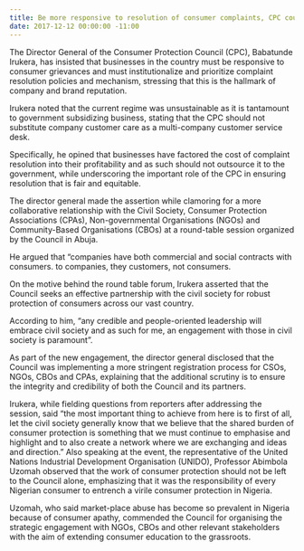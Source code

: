 ```yaml
---
title: Be more responsive to resolution of consumer complaints, CPC counsels businesses
date: 2017-12-12 00:00:00 -11:00
---
```


The Director General of the Consumer Protection Council (CPC), Babatunde Irukera, has insisted that businesses in the country must be responsive to consumer grievances and must institutionalize and prioritize complaint resolution policies and mechanism, stressing that this is the hallmark of company and brand reputation.

Irukera noted that the current regime was unsustainable as it is tantamount to government subsidizing business, stating that the CPC should not substitute company customer care as a multi-company customer service desk.

Specifically, he opined that businesses have factored the cost of complaint resolution into their profitability and as such should not outsource it to the government, while underscoring the important role of the CPC in ensuring resolution that is fair and equitable.

The director general made the assertion while clamoring for a more collaborative relationship with the Civil Society, Consumer Protection Associations (CPAs), Non-governmental Organisations (NGOs) and Community-Based Organisations (CBOs) at a round-table session organized by the Council in Abuja.

He argued that “companies have both commercial and social contracts with consumers. to companies, they customers, not consumers.

On the motive behind the round table forum, Irukera asserted that the Council seeks an effective partnership with the civil society for robust protection of consumers across our vast country.

According to him, “any credible and people-oriented leadership will embrace civil society and as such for me, an engagement with those in civil society is paramount”.

As part of the new engagement, the director general disclosed that the Council was implementing a more stringent registration process for CSOs, NGOs, CBOs and CPAs, explaining that the additional scrutiny is to ensure the integrity and credibility of both the Council and its partners.

Irukera, while fielding questions from reporters after addressing the session, said “the most important thing to achieve from here is to first of all, let the civil society generally know that we believe that the shared burden of consumer protection is something that we must continue to emphasise and highlight and to also create a network where we are exchanging and ideas and direction.” Also speaking at the event, the representative of the United Nations Industrial Development Organisation (UNIDO), Professor Abimbola Uzomah observed that the work of consumer protection should not be left to the Council alone, emphasizing that it was the responsibility of every Nigerian consumer to entrench a virile consumer protection in Nigeria.

Uzomah, who said market-place abuse has become so prevalent in Nigeria because of consumer apathy, commended the Council for organising the strategic engagement with NGOs, CBOs and other relevant stakeholders with the aim of extending consumer education to the grassroots.